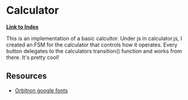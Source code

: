 # Calculator

**[Link to Index](/Calculator/index.html)**

This is an implementation of a basic calcultor. Under js in calculator.js, I created an FSM for the calculator that controls how it operates. Every button delegates to the calculators transition() function and works from there. It's pretty cool!

## Resources
* [Orbitron google fonts](https://fonts.google.com/specimen/Orbitron)
